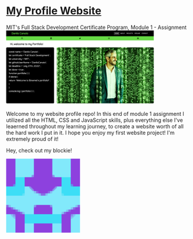 # [My Profile Website](https://danilocanuto.github.io/Profile-Website/)
<file src="input.html"/>
MIT's Full Stack Development Certificate Program, Module 1 - Assignment


<img src= "https://github.com/DaniloCanuto/Profile-Website/blob/main/images/website print.png" width='400'/>


Welcome to my website profile repo! In this end of module 1 assignment I utilized all the HTML, CSS and JavaScript skills, plus everything else I've leaerned throughout my learning journey, to create a website worth of all the hard work I put in it. I hope you enjoy my first website project! I'm extremely proud of it!


Hey, check out my blockie!

<img src= "https://github.com/DaniloCanuto/Profile-Website/blob/main/images/danilo_canuto_blockie.png" width='200'/>
